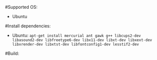 #Supported OS: 

* Ubuntu

#Install dependencies:

* Ubuntu:
  `apt-get install mercurial ant gawk g++ libcups2-dev libasound2-dev libfreetype6-dev libx11-dev libxt-dev libxext-dev libxrender-dev libxtst-dev libfontconfig1-dev lesstif2-dev`

#Build:

